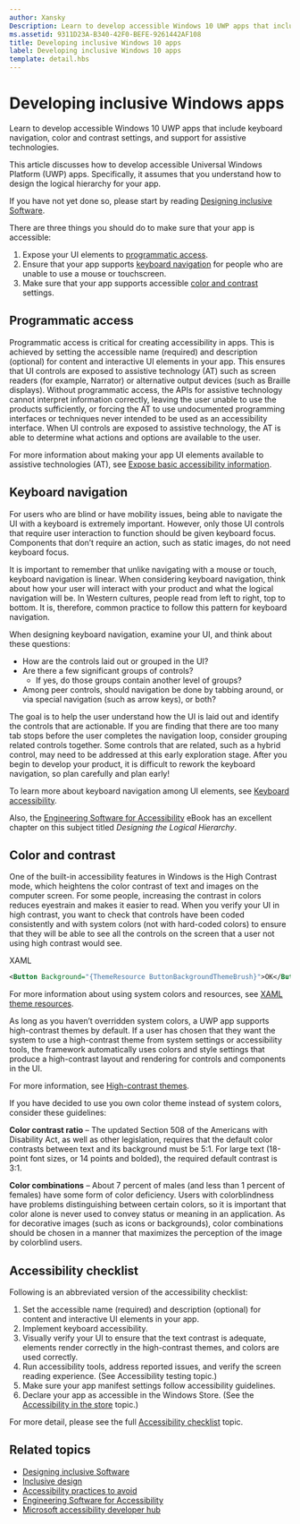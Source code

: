 ```yaml
---
author: Xansky
Description: Learn to develop accessible Windows 10 UWP apps that include keyboard navigation, color and contrast settings, and support for assistive technologies.
ms.assetid: 9311D23A-B340-42F0-BEFE-9261442AF108
title: Developing inclusive Windows 10 apps
label: Developing inclusive Windows 10 apps
template: detail.hbs
---
```


# Developing inclusive Windows apps  

Learn to develop accessible Windows 10 UWP apps that include keyboard navigation, color and contrast settings, and support for assistive technologies.

This article discusses how to develop accessible Universal Windows Platform (UWP) apps. Specifically, it assumes that you understand how to design the logical hierarchy for your app.  

If you have not yet done so, please start by reading [Designing inclusive Software](designing-inclusive-software.md).

There are three things you should do to make sure that your app is accessible:
1. Expose your UI elements to [programmatic access](#programmatic-access).
2. Ensure that your app supports [keyboard navigation](#keyboard-navigation) for people who are unable to use a mouse or touchscreen.
3. Make sure that your app supports accessible [color and contrast](#color-and-contrast) settings.

## Programmatic access  
Programmatic access is critical for creating accessibility in apps. This is achieved by setting the accessible name (required) and description (optional) for content and interactive UI elements in your app. This ensures that UI controls are exposed to assistive technology (AT) such as screen readers (for example, Narrator) or alternative output devices (such as Braille displays). Without programmatic access, the APIs for assistive technology cannot interpret information correctly, leaving the user unable to use the products sufficiently, or forcing the AT to use undocumented programming interfaces or techniques never intended to be used as an accessibility interface. When UI controls are exposed to assistive technology, the AT is able to determine what actions and options are available to the user.  

For more information about making your app UI elements available to assistive technologies (AT), see [Expose basic accessibility information](basic-accessibility-information.md).

## Keyboard navigation  
For users who are blind or have mobility issues, being able to navigate the UI with a keyboard is extremely important. However, only those UI controls that require user interaction to function should be given keyboard focus. Components that don’t require an action, such as static images, do not need keyboard focus.  

It is important to remember that unlike navigating with a mouse or touch, keyboard navigation is linear. When considering keyboard navigation, think about how your user will interact with your product and what the logical navigation will be. In Western cultures, people read from left to right, top to bottom. It is, therefore, common practice to follow this pattern for keyboard navigation.  

When designing keyboard navigation, examine your UI, and think about these questions:
* How are the controls laid out or grouped in the UI?
* Are there a few significant groups of controls?
    * If yes, do those groups contain another level of groups?
*   Among peer controls, should navigation be done by tabbing around, or via special navigation (such as arrow keys), or both?

The goal is to help the user understand how the UI is laid out and identify the controls that are actionable. If you are finding that there are too many tab stops before the user completes the navigation loop, consider grouping related controls together. Some controls that are related, such as a hybrid control, may need to be addressed at this early exploration stage. After you begin to develop your product, it is difficult to rework the keyboard navigation, so plan carefully and plan early!  

To learn more about keyboard navigation among UI elements, see [Keyboard accessibility](keyboard-accessibility.md).  

Also, the [Engineering Software for Accessibility](https://www.microsoft.com/en-us/download/details.aspx?id=19262) eBook has an excellent chapter on this subject titled _Designing the Logical Hierarchy_.

## Color and contrast  
One of the built-in accessibility features in Windows is the High Contrast mode, which heightens the color contrast of text and images on the computer screen. For some people, increasing the contrast in colors reduces eyestrain and makes it easier to read. When you verify your UI in high contrast, you want to check that controls have been coded consistently and with system colors (not with hard-coded colors) to ensure that they will be able to see all the controls on the screen that a user not using high contrast would see.  

XAML
```xml
<Button Background="{ThemeResource ButtonBackgroundThemeBrush}">OK</Button>
```
For more information about using system colors and resources, see [XAML theme resources](https://msdn.microsoft.com/en-us/windows/uwp/controls-and-patterns/xaml-theme-resources).

As long as you haven’t overridden system colors, a UWP app supports high-contrast themes by default. If a user has chosen that they want the system to use a high-contrast theme from system settings or accessibility tools, the framework automatically uses colors and style settings that produce a high-contrast layout and rendering for controls and components in the UI.   

For more information, see [High-contrast themes](high-contrast-themes.md).  

If you have decided to use you own color theme instead of system colors, consider these guidelines:  

**Color contrast ratio** – The updated Section 508 of the Americans with Disability Act, as well as other legislation, requires that the default color contrasts between text and its background must be 5:1. For large text (18-point font sizes, or 14 points and bolded), the required default contrast is 3:1.  

**Color  combinations** – About 7 percent of males (and less than 1 percent of females) have some form of color deficiency. Users with colorblindness have problems distinguishing between certain colors, so it is important that color alone is never used to convey status or meaning in an application. As for decorative images (such as icons or backgrounds), color combinations should be chosen in a manner that maximizes the perception of the image by colorblind users.  

## Accessibility checklist  
Following is an abbreviated version of the accessibility checklist:  
1. Set the accessible name (required) and description (optional) for content and interactive UI elements in your app.
2. Implement keyboard accessibility.
3. Visually verify your UI to ensure that the text contrast is adequate, elements render correctly in the high-contrast themes, and colors are used correctly.
4. Run accessibility tools, address reported issues, and verify the screen reading experience. (See Accessibility testing topic.)
5. Make sure your app manifest settings follow accessibility guidelines.
6. Declare your app as accessible in the Windows Store. (See the [Accessibility in the store](accessibility-in-the-store.md) topic.)

For more detail, please see the full [Accessibility checklist](accessibility-checklist.md) topic.

## Related topics  
* [Designing inclusive Software](designing-inclusive-software.md)  
* [Inclusive design](http://design.microsoft.com/inclusive)
* [Accessibility practices to avoid](practices-to-avoid.md)
* [Engineering Software for Accessibility](https://www.microsoft.com/en-us/download/details.aspx?id=19262)
* [Microsoft accessibility developer hub](https://msdn.microsoft.com/enable)


<!--HONumber=Jun16_HO2-->


